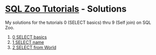 # [SQL Zoo Tutorials](https://sqlzoo.net/wiki/SQL_Tutorial) - Solutions

My solutions for the tutorials 0 (SELECT basics) thru 9 (Self join) on SQL Zoo.

1. [0 SELECT basics](solutions/0-select-basics.md)
1. [1 SELECT name](solutions/1-select-name.md)
1. [2 SELECT from World](solutions/2-select-from-world.md)
<!--
1. [3 SELECT from Nobel](solutions/3-select-from-nobel.md)
1. [4 SELECT within SELECT](solutions/4-select-within-select.md)
1. [5 SUM and COUNT](solutions/5-sum-and-count.md)
1. [6 JOIN](solutions/6-join.md)
1. [7 More JOIN operations](solutions/7-more-join-operations.md)
1. [8 Using Null](solutions/8-using-null.md)
1. [8+ Numeric Examples](solutions/8-plus-numeric-examples.md)
1. [9- Window function](solutions/9-minus-window-function.md)
1. [9+ COVID 19](solutions/9-plus-covid-19.md)
1. [9 Self join](solutions/9-self-join.md)
-->
